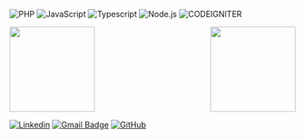 ![PHP](https://img.shields.io/badge/-PHP-333333?style=flat&logo=PHP&logoColor=1572B6)
![JavaScript](https://img.shields.io/badge/-JavaScript-333333?style=flat&logo=javascript)
![Typescript](https://img.shields.io/badge/-Typescript-333333?style=flat&logo=Typescript)
![Node.js](https://img.shields.io/badge/-Node.js-333333?style=flat&logo=node.js&logoColor=339933)
![CODEIGNITER](https://img.shields.io/badge/-Codeigniter-333333?style=flat&logo=CODEIGNITER&logoColor=1572B6)

<div style="display: flex; justify-content: space-between;">
  <img src="https://github-readme-stats.vercel.app/api/top-langs/?username=matheuszuge&theme=dark&layout=compact" height="150"/>
  <img src="https://github-readme-stats.vercel.app/api?username=matheuszuge&theme=dark" height="150"/>
</div>

[![Linkedin](https://img.shields.io/badge/-matheusrobertozuge-blue?style=flat-square&logo=Linkedin&logoColor=white&link=https://www.linkedin.com/in/matheusrobertozuge-6b6ab1182/)](https://www.linkedin.com/in/matheusrobertozuge-6b6ab1182/)
[![Gmail Badge](https://img.shields.io/badge/-matheusrzuge@gmail.com-006bed?style=flat-square&logo=Gmail&logoColor=white&link=mailto:matheusrzuge@gmail.com)](mailto:matheusrzuge@gmail.com)
[![GitHub](https://img.shields.io/github/followers/matheuszuge?label=follow&style=social)](https://github.com/matheuszuge)
